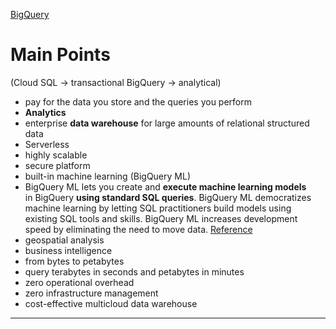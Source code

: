 [BigQuery](https://cloud.google.com/bigquery/docs/introduction)

# Main Points

(Cloud SQL -> transactional
BigQuery -> analytical)

-   pay for the data you store and the queries you perform
-   **Analytics**
-   enterprise **data warehouse** for large amounts of relational structured data
-   Serverless
-   highly scalable
-   secure platform
-   built-in machine learning (BigQuery ML)
-   BigQuery ML lets you create and **execute machine learning models** in BigQuery **using standard SQL queries**. BigQuery ML democratizes machine learning by letting SQL practitioners build models using existing SQL tools and skills. BigQuery ML increases development speed by eliminating the need to move data. [Reference](https://cloud.google.com/bigquery-ml/docs/introduction)
-   geospatial analysis
-   business intelligence
-   from bytes to petabytes
-   query terabytes in seconds and petabytes in minutes
-   zero operational overhead
-   zero infrastructure management
-   cost-effective multicloud data warehouse

---
